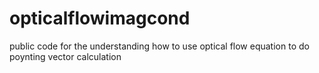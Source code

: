 # opticalflowimagcond
public code for the understanding how to use optical flow equation to do poynting vector calculation
